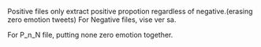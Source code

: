 Positive files only extract positive propotion regardless of negative.(erasing zero emotion tweets)
For Negative files, vise ver sa.

For P_n_N file, putting none zero emotion together.


